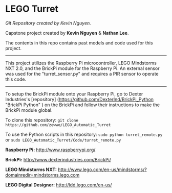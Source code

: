 LEGO Turret
=====================

*Git Repository created by Kevin Nguyen.*

Capstone project created by **Kevin Nguyen** & **Nathan Lee**.

The contents in this repo contains past models and code used for this project.

---

This project utilizes  the Raspberry Pi microcontroller, LEGO Mindstorms NXT 2.0, and the BrickPi module for the Raspberry Pi. An external sensor was used for the "turret_sensor.py" and requires a PIR sensor to operate this code.

---

To setup the BrickPi module onto your Raspberry Pi, go to Dexter Industries's [repository] (https://github.com/DexterInd/BrickPi_Python "BrickPi Python" ) on the BrickPi and follow their instructions to make the BrickPi module global.

To clone this repository:
  `git clone https://github.com/zewwo/LEGO_Automatic_Turret`

To use the Python scripts in this repository: `sudo python turret_remote.py` or `sudo LEGO_Automatic_Turret/Code/turret_remote.py`
  

  


**Raspberry Pi:** http://www.raspberrypi.org/

**BrickPi:** http://www.dexterindustries.com/BrickPi/

**LEGO Mindstorms NXT:** http://www.lego.com/en-us/mindstorms/?domainredir=mindstorms.lego.com

**LEGO Digital Designer:** http://ldd.lego.com/en-us/
